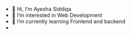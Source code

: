 - 👋 Hi, I’m Ayesha Siddiqa
- 👀 I’m interested in Web Development
- 🌱 I’m currently learning Frontend and backend
- 
<!---
Ayesha19211/Ayesha19211 is a ✨ special ✨ repository because its `README.md` (this file) appears on your GitHub profile.
You can click the Preview link to take a look at your changes.
--->
